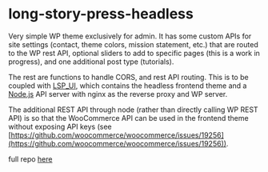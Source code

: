 # long-story-press-headless

Very simple WP theme exclusively for admin. It has some custom APIs for site settings (contact, theme colors, mission statement, etc.) that are routed to the WP rest API, optional sliders to add to specific pages (this is a work in progress), and one additional post type (tutorials).

The rest are functions to handle CORS, and rest API routing. This is to be coupled with [LSP_UI](https://github.com/LongStoryMedia/LSP_UI), which contains the headless frontend theme and a [Node.js](https://nodejs.org/en/) API server with nginx as the reverse proxy and WP server.

The additional REST API through node (rather than directly calling WP REST API) is so that the WooCommerce API can be used in the frontend theme without exposing API keys (see [https://github.com/woocommerce/woocommerce/issues/19256](https://github.com/woocommerce/woocommerce/issues/19256)).

full repo [here](https://github.com/LongStoryMedia/LongStoryPress)
